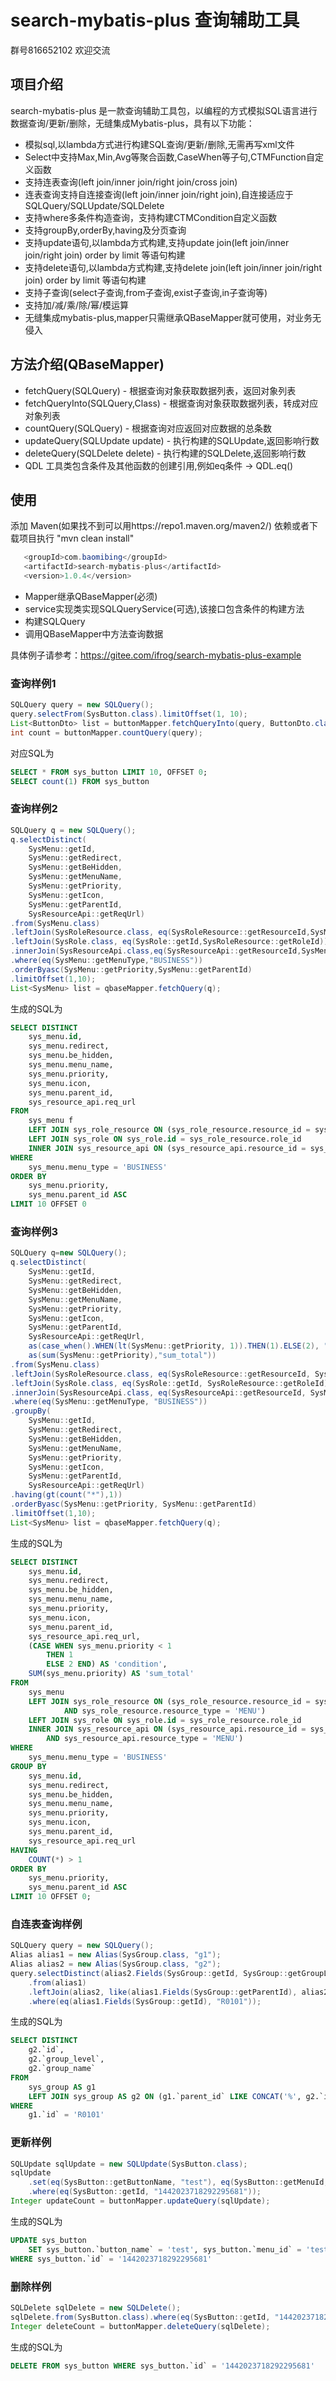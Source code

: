 #  search-mybatis-plus 查询辅助工具
  群号816652102 欢迎交流
## 项目介绍
search-mybatis-plus 是一款查询辅助工具包，以编程的方式模拟SQL语言进行数据查询/更新/删除，无缝集成Mybatis-plus，具有以下功能：
- 模拟sql,以lambda方式进行构建SQL查询/更新/删除,无需再写xml文件
- Select中支持Max,Min,Avg等聚合函数,CaseWhen等子句,CTMFunction自定义函数
- 支持连表查询(left join/inner join/right join/cross join)
- 连表查询支持自连接查询(left join/inner join/right join),自连接适应于SQLQuery/SQLUpdate/SQLDelete
- 支持where多条件构造查询，支持构建CTMCondition自定义函数
- 支持groupBy,orderBy,having及分页查询
- 支持update语句,以lambda方式构建,支持update join(left join/inner join/right join) order by limit 等语句构建
- 支持delete语句,以lambda方式构建,支持delete join(left join/inner join/right join) order by limit 等语句构建
- 支持子查询(select子查询,from子查询,exist子查询,in子查询等)
- 支持加/减/乘/除/幂/模运算
- 无缝集成mybatis-plus,mapper只需继承QBaseMapper就可使用，对业务无侵入

## 方法介绍(QBaseMapper)
- fetchQuery(SQLQuery) - 根据查询对象获取数据列表，返回对象列表
- fetchQueryInto(SQLQuery,Class) - 根据查询对象获取数据列表，转成对应对象列表
- countQuery(SQLQuery) - 根据查询对应返回对应数据的总条数
- updateQuery(SQLUpdate update) - 执行构建的SQLUpdate,返回影响行数
- deleteQuery(SQLDelete delete) - 执行构建的SQLDelete,返回影响行数
- QDL 工具类包含条件及其他函数的创建引用,例如eq条件 -> QDL.eq()

## 使用
 
 添加 Maven(如果找不到可以用https://repo1.maven.org/maven2/) 依赖或者下载项目执行 "mvn clean install"
 
 ```java
	<groupId>com.baomibing</groupId>
	<artifactId>search-mybatis-plus</artifactId>
	<version>1.0.4</version>
 ```
 * Mapper继承QBaseMapper(必须)
 * service实现类实现SQLQueryService(可选),该接口包含条件的构建方法
 * 构建SQLQuery
 * 调用QBaseMapper中方法查询数据

具体例子请参考：https://gitee.com/ifrog/search-mybatis-plus-example

### 查询样例1
```java
SQLQuery query = new SQLQuery();
query.selectFrom(SysButton.class).limitOffset(1, 10);
List<ButtonDto> list = buttonMapper.fetchQueryInto(query, ButtonDto.class)
int count = buttonMapper.countQuery(query);
```
对应SQL为
```sql
SELECT * FROM sys_button LIMIT 10, OFFSET 0;
SELECT count(1) FROM sys_button
```
### 查询样例2
```java
SQLQuery q = new SQLQuery();
q.selectDistinct(
    SysMenu::getId,
    SysMenu::getRedirect,
    SysMenu::getBeHidden,
    SysMenu::getMenuName,
    SysMenu::getPriority,
    SysMenu::getIcon,
    SysMenu::getParentId,
    SysResourceApi::getReqUrl)
.from(SysMenu.class)
.leftJoin(SysRoleResource.class, eq(SysRoleResource::getResourceId,SysMenu::getId), eq(SysRoleResource::getResourceType,"MENU"))
.leftJoin(SysRole.class, eq(SysRole::getId,SysRoleResource::getRoleId))
.innerJoin(SysResourceApi.class,eq(SysResourceApi::getResourceId,SysMenu::getId), eq(SysResourceApi::getResourceType,"MENU"))
.where(eq(SysMenu::getMenuType,"BUSINESS"))
.orderByasc(SysMenu::getPriority,SysMenu::getParentId)
.limitOffset(1,10);
List<SysMenu> list = qbaseMapper.fetchQuery(q);
```
生成的SQL为
```sql
SELECT DISTINCT
    sys_menu.id,
    sys_menu.redirect,
    sys_menu.be_hidden,
    sys_menu.menu_name,
    sys_menu.priority,
    sys_menu.icon,
    sys_menu.parent_id,
    sys_resource_api.req_url
FROM
    sys_menu f
    LEFT JOIN sys_role_resource ON (sys_role_resource.resource_id = sys_menu.id AND sys_role_resource.resource_type = 'MENU')
    LEFT JOIN sys_role ON sys_role.id = sys_role_resource.role_id
    INNER JOIN sys_resource_api ON (sys_resource_api.resource_id = sys_menu.id AND sys_resource_api.resource_type = 'MENU')
WHERE
    sys_menu.menu_type = 'BUSINESS'
ORDER BY
    sys_menu.priority,
    sys_menu.parent_id ASC
LIMIT 10 OFFSET 0
```
### 查询样例3
```java
SQLQuery q=new SQLQuery();
q.selectDistinct(
    SysMenu::getId, 
    SysMenu::getRedirect, 
    SysMenu::getBeHidden, 
    SysMenu::getMenuName, 
    SysMenu::getPriority, 
    SysMenu::getIcon, 
    SysMenu::getParentId, 
    SysResourceApi::getReqUrl,
    as(case_when().WHEN(lt(SysMenu::getPriority, 1)).THEN(1).ELSE(2), "condition"),
    as(sum(SysMenu::getPriority),"sum_total"))
.from(SysMenu.class)
.leftJoin(SysRoleResource.class, eq(SysRoleResource::getResourceId, SysMenu::getId), eq(SysRoleResource::getResourceType, "MENU"))
.leftJoin(SysRole.class, eq(SysRole::getId, SysRoleResource::getRoleId))
.innerJoin(SysResourceApi.class, eq(SysResourceApi::getResourceId, SysMenu::getId), eq(SysResourceApi::getResourceType, "MENU"))
.where(eq(SysMenu::getMenuType, "BUSINESS"))
.groupBy(
    SysMenu::getId, 
    SysMenu::getRedirect, 
    SysMenu::getBeHidden, 
    SysMenu::getMenuName, 
    SysMenu::getPriority,
    SysMenu::getIcon, 
    SysMenu::getParentId, 
    SysResourceApi::getReqUrl)
.having(gt(count("*"),1))
.orderByasc(SysMenu::getPriority, SysMenu::getParentId)
.limitOffset(1,10);
List<SysMenu> list = qbaseMapper.fetchQuery(q);
```
生成的SQL为
```sql
SELECT DISTINCT
    sys_menu.id,
    sys_menu.redirect,
    sys_menu.be_hidden,
    sys_menu.menu_name,
    sys_menu.priority,
    sys_menu.icon,
    sys_menu.parent_id,
    sys_resource_api.req_url,
    (CASE WHEN sys_menu.priority < 1 
        THEN 1
        ELSE 2 END) AS 'condition',
    SUM(sys_menu.priority) AS 'sum_total'
FROM
    sys_menu
    LEFT JOIN sys_role_resource ON (sys_role_resource.resource_id = sys_menu.id
            AND sys_role_resource.resource_type = 'MENU')
    LEFT JOIN sys_role ON sys_role.id = sys_role_resource.role_id
    INNER JOIN sys_resource_api ON (sys_resource_api.resource_id = sys_menu.id
        AND sys_resource_api.resource_type = 'MENU')
WHERE
    sys_menu.menu_type = 'BUSINESS'
GROUP BY
    sys_menu.id,
    sys_menu.redirect,
    sys_menu.be_hidden,
    sys_menu.menu_name,
    sys_menu.priority,
    sys_menu.icon,
    sys_menu.parent_id,
    sys_resource_api.req_url
HAVING
    COUNT(*) > 1
ORDER BY
    sys_menu.priority,
    sys_menu.parent_id ASC
LIMIT 10 OFFSET 0;
```
### 自连表查询样例
```java
SQLQuery query = new SQLQuery();
Alias alias1 = new Alias(SysGroup.class, "g1");
Alias alias2 = new Alias(SysGroup.class, "g2");
query.selectDistinct(alias2.Fields(SysGroup::getId, SysGroup::getGroupLevel, SysGroup::getGroupName))
    .from(alias1)
    .leftJoin(alias2, like(alias1.Fields(SysGroup::getParentId), alias2.Fields(SysGroup::getId)), eq(alias2.Fields(SysGroup::getGroupLevel), 1))
    .where(eq(alias1.Fields(SysGroup::getId), "R0101"));
```
生成的SQL为
```sql
SELECT DISTINCT
    g2.`id`,
    g2.`group_level`,
    g2.`group_name`
FROM 
    sys_group AS g1
    LEFT JOIN sys_group AS g2 ON (g1.`parent_id` LIKE CONCAT('%', g2.`id`, '%') AND g2.`group_level` = 1)
WHERE
    g1.`id` = 'R0101'
```
### 更新样例
```java
SQLUpdate sqlUpdate = new SQLUpdate(SysButton.class);
sqlUpdate
    .set(eq(SysButton::getButtonName, "test"), eq(SysButton::getMenuId, "test_menu"))
    .where(eq(SysButton::getId, "1442023718292295681"));
Integer updateCount = buttonMapper.updateQuery(sqlUpdate);
```
生成的SQL为
```sql
UPDATE sys_button 
    SET sys_button.`button_name` = 'test', sys_button.`menu_id` = 'test_menu' 
WHERE sys_button.`id` = '1442023718292295681'
```
### 删除样例
```java
SQLDelete sqlDelete = new SQLDelete();
sqlDelete.from(SysButton.class).where(eq(SysButton::getId, "1442023718292295681"));
Integer deleteCount = buttonMapper.deleteQuery(sqlDelete);
```
生成的SQL为
```sql
DELETE FROM sys_button WHERE sys_button.`id` = '1442023718292295681'
```